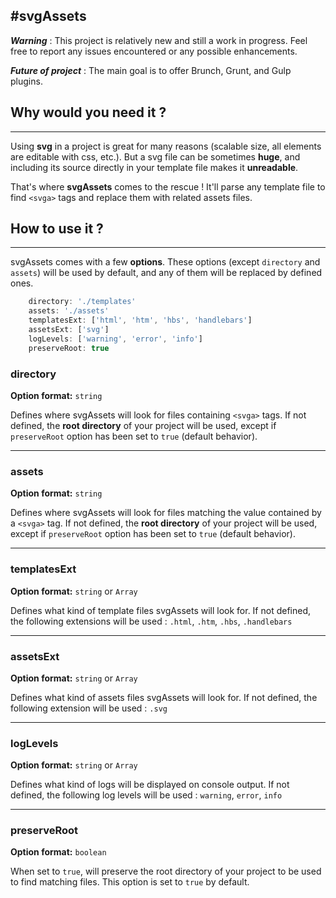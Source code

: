 #svgAssets
---------

**_Warning_** :
This project is relatively new and still a work in progress. Feel free to report any issues encountered or any possible enhancements.

**_Future of project_** :
The main goal is to offer Brunch, Grunt, and Gulp plugins.



## Why would you need it ?
--------------------------

Using **svg** in a project is great for many reasons (scalable size, all elements are editable with css, etc.). But a svg file can be sometimes **huge**, and including its source directly in your template file makes it **unreadable**.

That's where **svgAssets** comes to the rescue !
It'll parse any template file to find `<svga>` tags and replace them with related assets files.






## How to use it ?
------------------

svgAssets comes with a few **options**. These options (except `directory` and `assets`) will be used by default, and any of them will be replaced by defined ones.

```javascript
    directory: './templates'
    assets: './assets'
	templatesExt: ['html', 'htm', 'hbs', 'handlebars']
	assetsExt: ['svg']
	logLevels: ['warning', 'error', 'info']
	preserveRoot: true
```

### directory
**Option format:** `string`

Defines where svgAssets will look for files containing `<svga>` tags.
If not defined, the **root directory** of your project will be used, except if `preserveRoot` option has been set to `true` (default behavior).

---

### assets
**Option format:** `string`

Defines where svgAssets will look for files matching the value contained by a `<svga>` tag.
If not defined, the **root directory** of your project will be used, except if `preserveRoot` option has been set to `true` (default behavior).

---

### templatesExt
**Option format:** `string` or `Array`

Defines what kind of template files svgAssets will look for.
If not defined, the following extensions will be used : `.html`, `.htm`, `.hbs`, `.handlebars`

---


### assetsExt
**Option format:** `string` or `Array`

Defines what kind of assets files svgAssets will look for.
If not defined, the following extension will be used : `.svg`


---


### logLevels
**Option format:** `string` or `Array`

Defines what kind of logs will be displayed on console output.
If not defined, the following log levels will be used : `warning`, `error`, `info`


---


### preserveRoot
**Option format:** `boolean`

When set to `true`, will preserve the root directory of your project to be used to find matching files.
This option is set to `true` by default.